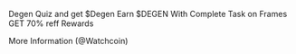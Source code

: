 Degen Quiz and get $Degen
Earn $DEGEN With Complete Task on Frames
GET 70% reff Rewards 

More Information (@Watchcoin) 
